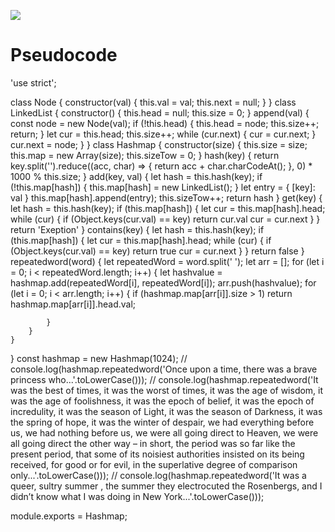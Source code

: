 



![](https://i.ibb.co/87QdyFD/code23.png)


# Pseudocode

'use strict';

class Node {
    constructor(val) {
        this.val = val;
        this.next = null;
    }
}
class LinkedList {
    constructor() {
        this.head = null;
        this.size = 0;
    }
    append(val) {
        const node = new Node(val);
        if (!this.head) {
            this.head = node;
            this.size++;
            return;
        }
        let cur = this.head;
        this.size++;
        while (cur.next) {
            cur = cur.next;
        }
        cur.next = node;
    }
}
class Hashmap {
    constructor(size) {
        this.size = size;
        this.map = new Array(size);
        this.sizeTow = 0;
    }
    hash(key) {
        return key.split('').reduce((acc, char) => {
            return acc + char.charCodeAt();
        }, 0) * 1000 % this.size;
    }
    add(key, val) {
        let hash = this.hash(key);
        if (!this.map[hash]) {
            this.map[hash] = new LinkedList();
        }
        let entry = { [key]: val }
        this.map[hash].append(entry);
        this.sizeTow++;
        return hash
    }
    get(key) {
        let hash = this.hash(key);
        if (this.map[hash]) {
            let cur = this.map[hash].head;
            while (cur) {
                if (Object.keys(cur.val) == key)
                 return cur.val
                cur = cur.next
            }
        }
        return 'Exeption'
    }
    contains(key) {
        let hash = this.hash(key);
        if (this.map[hash]) {
            let cur = this.map[hash].head;
            while (cur) {
                if (Object.keys(cur.val) == key)
                return true
                cur = cur.next
            }
        }
        return false
    }
    repeatedword(word) {
        let repeatedWord = word.split(' ');
        let arr = [];
        for (let i = 0; i < repeatedWord.length; i++) {
            let hashvalue = hashmap.add(repeatedWord[i], repeatedWord[i]);
            arr.push(hashvalue);
            for (let i = 0; i < arr.length; i++) {
                if (hashmap.map[arr[i]].size > 1)
                    return hashmap.map[arr[i]].head.val;

            }
        }
    }
}
const hashmap = new Hashmap(1024);
// console.log(hashmap.repeatedword('Once upon a time, there was a brave princess who...'.toLowerCase()));
// console.log(hashmap.repeatedword('It was the best of times, it was the worst of times, it was the age of wisdom, it was the age of foolishness, it was the epoch of belief, it was the epoch of incredulity, it was the season of Light, it was the season of Darkness, it was the spring of hope, it was the winter of despair, we had everything before us, we had nothing before us, we were all going direct to Heaven, we were all going direct the other way – in short, the period was so far like the present period, that some of its noisiest authorities insisted on its being received, for good or for evil, in the superlative degree of comparison only...'.toLowerCase()));
// console.log(hashmap.repeatedword('It was a queer, sultry summer , the summer they electrocuted the Rosenbergs, and I didn’t know what I was doing in New York...'.toLowerCase()));

module.exports = Hashmap;